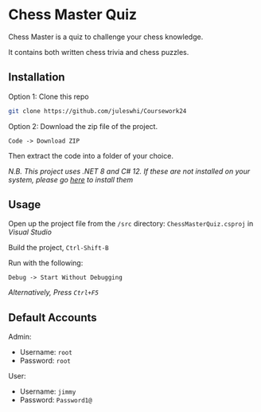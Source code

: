 # Chess Master Quiz

Chess Master is a quiz to challenge your chess knowledge.

It contains both written chess trivia and chess puzzles.

## Installation



Option 1:
Clone this repo

```sh
git clone https://github.com/juleswhi/Coursework24
```

Option 2:
Download the zip file of the project.

```
Code -> Download ZIP 
```

Then extract the code into a folder of your choice.

_N.B. This project uses .NET 8 and C# 12. If these are not installed on your system, please go [here](https://dotnet.microsoft.com/en-us/download/dotnet/8.0) to install them_

## Usage

Open up the project file from the `/src` directory: `ChessMasterQuiz.csproj` in _Visual Studio_

Build the project, `Ctrl-Shift-B`

Run with the following:

```
Debug -> Start Without Debugging
```

_Alternatively, Press `Ctrl+F5`_

## Default Accounts

Admin:
- Username: `root`
- Password: `root`

User:
- Username: `jimmy`
- Password: `Password1@`
